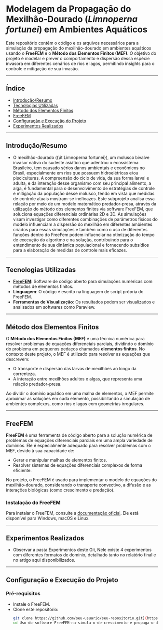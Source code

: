 # Modelagem da Propagação do Mexilhão-Dourado (*Limnoperna fortunei*) em Ambientes Aquáticos

Este repositório contém o código e os arquivos necessários para a simulação da propagação do mexilhão-dourado em ambientes aquáticos usando o **FreeFEM** e o **Método dos Elementos Finitos (MEF)**. O objetivo do projeto é modelar e prever o comportamento e dispersão dessa espécie invasora em diferentes cenários de rios e lagos, permitindo insights para o controle e mitigação de sua invasão.

---

## Índice
- [Introdução/Resumo](#introdução-resumo)
- [Tecnologias Utilizadas](#tecnologias-utilizadas)
- [Método dos Elementos Finitos](#método-dos-elementos-finitos)
- [FreeFEM](#freefem)
- [Configuração e Execução do Projeto](#configuração-e-execução-do-projeto)
- [Experimentos Realizados](#experimentos-realizados)

---

## Introdução/Resumo
- O mexilhão-dourado ({\it Limnoperna fortunei}), um molusco bivalve invasor nativo do sudeste asiático que adentrou o ecossistema Brasileiro, tem causado sérios danos ambientais e econômicos no Brasil, especialmente em rios que possuem hidroelétricas e/ou pisciculturas. A compreensão do ciclo de vida, da sua forma larval e adulta, e da interação desse organismo com seu principal alimento, a alga, é fundamental para o desenvolvimento de estratégias de controle e mitigação da população desse molusco, tendo em vista que medidas de controle atuais mostram-se ineficazes. Este subprojeto analisa essa relação por meio de um modelo matemático predador-presa, através da utilização do método dos elementos finitos via software FreeFEM, que soluciona equações diferenciais ordinárias 2D e 3D. As simulações visam investigar como diferentes combinações de parâmetros físicos do modelo influenciam a dispersão do mexilhão em diferentes ambientes criados para essas simulações e também como o uso de diferentes funções dentro do FreeFem podem influenciar na otimização do tempo de execução do algoritmo e na solução, contribuindo para o entendimento de sua dinâmica populacional e fornecendo subsídios para a elaboração de medidas de controle mais eficazes.

---

## Tecnologias Utilizadas
- **[FreeFEM](https://freefem.org/)**: Software de código aberto para simulações numéricas com métodos de elementos finitos.
- **Linguagem**: O código é escrito na linguagem de script própria do FreeFEM.
- **Ferramentas de Visualização**: Os resultados podem ser visualizados e analisados em softwares como Paraview.

---

## Método dos Elementos Finitos
O **Método dos Elementos Finitos (MEF)** é uma técnica numérica para resolver problemas de equações diferenciais parciais, dividindo o domínio do problema em pequenos pedaços chamados **elementos finitos**. No contexto deste projeto, o MEF é utilizado para resolver as equações que descrevem:
- O transporte e dispersão das larvas de mexilhões ao longo da correnteza.
- A interação entre mexilhões adultos e algas, que representa uma relação predador-presa.

Ao dividir o domínio aquático em uma malha de elementos, o MEF permite aproximar as soluções em cada elemento, possibilitando a simulação de ambientes complexos, como rios e lagos com geometrias irregulares.

---

## FreeFEM
**FreeFEM** é uma ferramenta de código aberto para a solução numérica de problemas de equações diferenciais parciais em uma ampla variedade de domínios. Ele é especialmente adequado para resolver problemas com o MEF, devido à sua capacidade de:
- Gerar e manipular malhas de elementos finitos.
- Resolver sistemas de equações diferenciais complexos de forma eficiente.
  
No projeto, o FreeFEM é usado para implementar o modelo de equações do mexilhão-dourado, considerando o transporte convectivo, a difusão e as interações biológicas (como crescimento e predação).

### Instalação do FreeFEM
Para instalar o FreeFEM, consulte a [documentação oficial](https://freefem.org/download/). Ele está disponível para Windows, macOS e Linux.

---
## Experimentos Realizados
- Observar a pasta Experimentos deste Git, Nele existe 4 experimentos com diferentes formatos de domínio, detalhado tanto no relatório final e no artigo aqui disponibilizados.
---

## Configuração e Execução do Projeto
### Pré-requisitos
- Instale o FreeFEM.
- Clone este repositório:
  ```bash
  git clone https://github.com/seu-usuario/seu-repositorio.git](https://github.com/Edluck/Uso-do-software-FreeFEM-na-simula-o-de-crescimento-e-propaga-o-do-mexilh-o-dourado.git
  cd Uso-do-software-FreeFEM-na-simula-o-de-crescimento-e-propaga-o-do-mexilh-o-dourado.git

